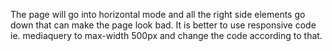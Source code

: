 The page will go into horizontal mode and all the right side elements go down that can make the page look bad. It is better to use responsive code ie. mediaquery to max-width 500px and change the code according to that. 